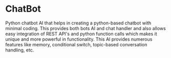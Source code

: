 # ChatBot
 
Python chatbot AI that helps in creating a python-based chatbot with
minimal coding. This provides both bots AI and chat handler and also
allows easy integration of REST API's and python function calls which
makes it unique and more powerful in functionality. This AI provides
numerous features like memory, conditional switch, topic-based
conversation handling, etc.
